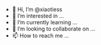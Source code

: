 - 👋 Hi, I’m @xiaotiess
- 👀 I’m interested in ...
- 🌱 I’m currently learning ...
- 💞️ I’m looking to collaborate on ...
- 📫 How to reach me ...

<!---
xiaotiess/xiaotiess is a ✨ special ✨ repository because its `README.md` (this file) appears on your GitHub profile.
You can click the Preview link to take a look at your changes.
--->
